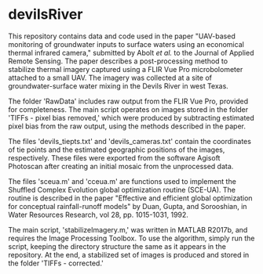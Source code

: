 # devilsRiver

This repository contains data and code used in the paper "UAV-based monitoring of groundwater inputs to surface waters using an economical thermal infrared camera," submitted by Abolt *et al.* to the Journal of Applied Remote Sensing. The paper describes a post-processing method to stabilize thermal imagery captured using a FLIR Vue Pro microbolometer attached to a small UAV. The imagery was collected at a site of groundwater-surface water mixing in the Devils River in west Texas.

The folder 'RawData' includes raw output from the FLIR Vue Pro, provided for completeness. The main script operates on images stored in the folder 'TIFFs - pixel bias removed,' which were produced by subtracting estimated pixel bias from the raw output, using the methods described in the paper.

The files 'devils_tiepts.txt' and 'devils_cameras.txt' contain the coordinates of tie points and the estimated geographic positions of the images, respectively. These files were exported from the software Agisoft Photoscan after creating an initial mosaic from the unprocessed data.

The files 'sceua.m' and 'cceua.m' are functions used to implement the Shuffled Complex Evolution global optimization routine (SCE-UA). The routine is described in the paper "Effective and efficient global optimization for conceptual rainfall-runoff models" by Duan, Gupta, and Sorooshian, in Water Resources Research, vol 28, pp. 1015-1031, 1992.

The main script, 'stabilizeImagery.m,' was written in MATLAB R2017b, and requires the Image Processing Toolbox. To use the algorithm, simply run the script, keeping the directory structure the same as it appears in the repository. At the end, a stabilized set of images is produced and stored in the folder 'TIFFs - corrected.'
